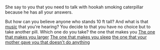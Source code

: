She say to you that you need to talk with hookah smoking caterpillar because he has
all your answers.

But how can you believe anyone who stands 10 ft tall? And what is that [music](https://www.youtube.com/watch?v=WANNqr-vcx0) that you're hearing?  You decide to that you have no choice but to take another pill. Which one do you take? the one that makes you
[The one that makes you larger](../super-man/save-the-word.md)
[The one that makes you sleep](../sleep/marshmallow.md)
[the one that your mother gave you that doesn't do anything](../ask-to-alice.md)
